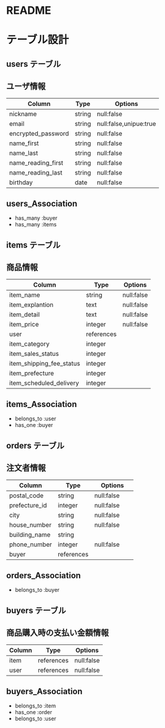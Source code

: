 # README

# テーブル設計

## users テーブル
## ユーザ情報
| Column             | Type   | Options                |
| ------------------ | ------ | ---------------------- |
| nickname           | string | null:false             |
| email              | string | null:false,unipue:true |
| encrypted_password | string | null:false             |
| name_first         | string | null:false             |
| name_last          | string | null:false             |
| name_reading_first | string | null:false             |
| name_reading_last  | string | null:false             |
| birthday           | date   | null:false             |

## users_Association
- has_many :buyer
- has_many :items

## items テーブル
## 商品情報
| Column                   | Type       | Options    |
| ------------------------ | ---------- | ---------- |
| item_name                | string     | null:false |
| item_explantion          | text       | null:false |
| item_detail              | text       | null:false |
| item_price               | integer    | null:false |
| user                     | references |            |
| item_category            | integer    |            |
| item_sales_status        | integer    |            |
| item_shipping_fee_status | integer    |            |
| item_prefecture          | integer    |            |
| item_scheduled_delivery  | integer    |            |

## items_Association
- belongs_to :user
- has_one :buyer

## orders テーブル
## 注文者情報
| Column        | Type       | Options    |
| ------------- | ---------- | ---------- |
| postal_code   | string     | null:false |
| prefecture_id | integer    | null:false |
| city          | string     | null:false |
| house_number  | string     | null:false |
| building_name | string     | 　　　　　　 |
| phone_number  | integer    | null:false |
| buyer         | references |            |

## orders_Association
- belongs_to :buyer

## buyers テーブル
## 商品購入時の支払い金額情報
| Column | Type       | Options    |
| ------ | ---------- | ---------- |
| item   | references | null:false |
| user   | references | null:false |

## buyers_Association
- belongs_to :item
- has_one :order
- belongs_to :user
